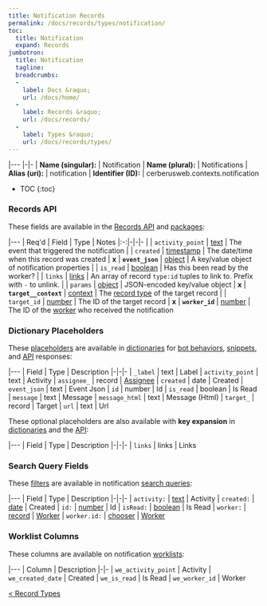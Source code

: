 ```yaml
---
title: Notification Records
permalink: /docs/records/types/notification/
toc:
  title: Notification
  expand: Records
jumbotron:
  title: Notification
  tagline: 
  breadcrumbs:
  -
    label: Docs &raquo;
    url: /docs/home/
  -
    label: Records &raquo;
    url: /docs/records/
  -
    label: Types &raquo;
    url: /docs/records/types/
---
```


|---
|-|-
| **Name (singular):** | Notification
| **Name (plural):** | Notifications
| **Alias (uri):** | notification
| **Identifier (ID):** | cerberusweb.contexts.notification

* TOC
{:toc}

### Records API

These fields are available in the [Records API](/docs/api/endpoints/records/) and [packages](/docs/packages/):

|---
| Req'd | Field | Type | Notes
|:-:|-|-|-
|   | `activity_point` | [text](/docs/records/fields/types/text/) | The event that triggered the notification 
|   | `created` | [timestamp](/docs/records/fields/types/timestamp/) | The date/time when this record was created 
| **x** | **`event_json`** | [object](/docs/records/fields/types/object/) | A key/value object of notification properties 
|   | `is_read` | [boolean](/docs/records/fields/types/boolean/) | Has this been read by the worker? 
|   | `links` | [links](/docs/records/fields/types/links/) | An array of record `type:id` tuples to link to. Prefix with `-` to unlink. 
|   | `params` | [object](/docs/records/fields/types/object/) | JSON-encoded key/value object 
| **x** | **`target__context`** | [context](/docs/records/fields/types/context/) | The [record type](/docs/records/types/) of the target record 
|   | `target_id` | [number](/docs/records/fields/types/number/) | The ID of the target record 
| **x** | **`worker_id`** | [number](/docs/records/fields/types/number/) | The ID of the [worker](/docs/records/types/worker/) who received the notification 

### Dictionary Placeholders

These [placeholders](/docs/bots/scripting/placeholders/) are available in [dictionaries](/docs/bots/behaviors/dictionaries/) for [bot behaviors](/docs/bots/behaviors/), [snippets](/docs/snippets/), and [API](/docs/api/) responses:

|---
| Field | Type | Description
|-|-|-
| `_label` | text | Label
| `activity_point` | text | Activity
| `assignee_` | record | [Assignee](/docs/records/types/worker/)
| `created` | date | Created
| `event_json` | text | Event Json
| `id` | number | Id
| `is_read` | boolean | Is Read
| `message` | text | Message
| `message_html` | text | Message (Html)
| `target_` | record | Target
| `url` | text | Url

These optional placeholders are also available with **key expansion** in [dictionaries](/docs/bots/behaviors/dictionaries/#key-expansion) and the [API](/docs/api/responses/#expanding-keys-in-api-requests):

|---
| Field | Type | Description
|-|-|-
| `links` | links | Links
	
### Search Query Fields

These [filters](/docs/search/filters/) are available in notification [search queries](/docs/search/):

|---
| Field | Type | Description
|-|-|-
| `activity:` | [text](/docs/search/filters/text/) | Activity
| `created:` | [date](/docs/search/filters/dates/) | Created
| `id:` | [number](/docs/search/filters/numbers/) | Id
| `isRead:` | [boolean](/docs/search/filters/booleans/) | Is Read
| `worker:` | [record](/docs/search/deep-search/) | [Worker](/docs/records/types/worker/)
| `worker.id:` | [chooser](/docs/search/filters/choosers/) | [Worker](/docs/records/types/worker/)
	
### Worklist Columns

These columns are available on notification [worklists](/docs/worklists/):

|---
| Column | Description
|-|-
| `we_activity_point` | Activity
| `we_created_date` | Created
| `we_is_read` | Is Read
| `we_worker_id` | Worker

<div class="section-nav">
	<div class="left">
		<a href="/docs/records/types/" class="prev">&lt; Record Types</a>
	</div>
	<div class="right align-right">
	</div>
</div>
<div class="clear"></div>